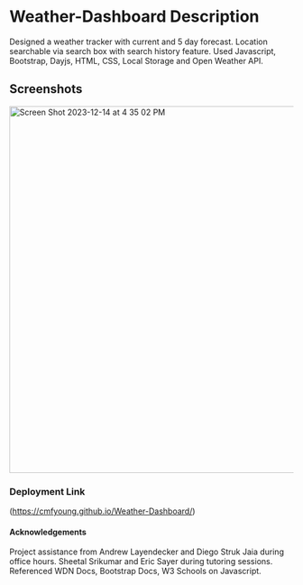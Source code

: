 # Weather-Dashboard Description
Designed a weather tracker with current and 5 day forecast. Location searchable via search box with search history feature. Used Javascript, Bootstrap, Dayjs, HTML, CSS, Local Storage and Open Weather API. 

## Screenshots
<img width="650" alt="Screen Shot 2023-12-14 at 4 35 02 PM" src="https://github.com/cmfyoung/Weather-Dashboard/assets/150183426/3945a20d-814e-4251-82c4-3b290e019d0a">

### Deployment Link 

(https://cmfyoung.github.io/Weather-Dashboard/)
#### Acknowledgements 

Project assistance from Andrew Layendecker and Diego Struk Jaia during office hours. Sheetal Srikumar and Eric Sayer during tutoring sessions. Referenced WDN Docs, Bootstrap Docs, W3 Schools on Javascript.

